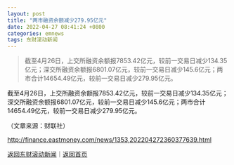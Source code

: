 ```yaml
---
layout: post
title: "两市融资余额减少279.95亿元"
date: 2022-04-27 08:41:24 +0800
categories: emnews
tags: 东财滚动新闻
---
```

> 截至4月26日，上交所融资余额报7853.42亿元，较前一交易日减少134.35亿元；深交所融资余额报6801.07亿元，较前一交易日减少145.6亿元；两市合计14654.49亿元，较前一交易日减少279.95亿元。

<p>截至4月26日，上交所融资余额报7853.42亿元，较前一交易日减少134.35亿元；深交所融资余额报6801.07亿元，较前一交易日减少145.6亿元；两市合计14654.49亿元，较前一交易日减少279.95亿元。</p><p class="em_media">（文章来源：财联社）</p>

<http://finance.eastmoney.com/news/1353,202204272360377639.html>

[返回东财滚动新闻](//finews.withounder.com/emnews/)｜[返回首页](//finews.withounder.com/)